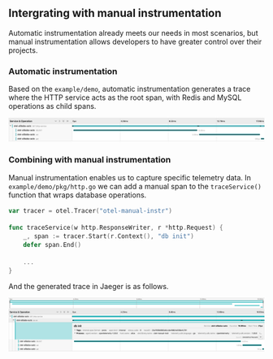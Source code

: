 ## Intergrating with manual instrumentation

Automatic instrumentation already meets our needs in most scenarios, but manual instrumentation allows developers to have greater control over their projects.

### Automatic instrumentation

Based on the `example/demo`, automatic instrumentation generates a trace where the HTTP service acts as the root span, with Redis and MySQL operations as child spans.

![](auto_instr_jaeger.png)



### Combining with manual instrumentation

Manual instrumentation enables us to capture specific telemetry data. In `example/demo/pkg/http.go` we can add a manual span to the `traceService()` function that wraps database operations.

```go
var tracer = otel.Tracer("otel-manual-instr")

func traceService(w http.ResponseWriter, r *http.Request) {
	_, span := tracer.Start(r.Context(), "db init")
	defer span.End()
    
    ...
}
```

And the generated trace in Jaeger is as follows.

![](manual_instr_jaeger.png)

